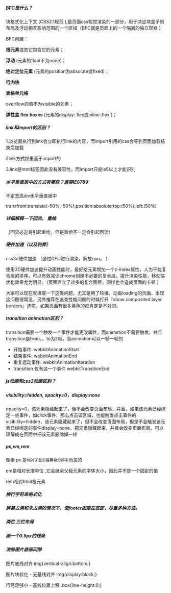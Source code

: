 ##### BFC是什么？

块格式化上下文 (CSS2.1规范 ),是页面css视觉渲染的一部分，用于决定块盒子的布局及浮动相互影响范围的一个区域（BFC就是页面上的一个隔离的独立容器 ）

BFC创建：

**根元素**或其它包含它的元素；

**浮动** (元素的float不为none)；

**绝对定位元素** (元素的position为absolute或fixed)；

**行内块**

**表格单元格**

overflow的值不为visible的元素；

**弹性盒 flex boxes** (元素的display: flex或inline-flex`)；



##### link和import的区别？

1.浏览器执行到link会立即执行link的内容，而import引用的css会等到页面加载结束后加载

2link方式权重高于import的

3.link是html标签因此没有兼容性，而import只是ie5以上才能识别



##### 水平垂直居中的方式有哪些？兼容IE6789

不定宽高div水平垂直居中

transfrom:translate(-50%,-50%);position:absolute;top:(50%);left:(50%)

##### 详细解释一下回流， 重绘

（回流必定将引起重绘，但是重绘不一定会引起回流）

##### 硬件加速（以及利弊）

css3d硬件加速 （通过GPU进行渲染，解放cpu。 ）

使用3D硬件加速提升动画性能时，最好给元素增加一个z-index属性，人为干扰复合层的排序，可以有效减少chrome创建不必要的复合层，提升渲染性能，移动端优化效果尤为明显。（页面建立了过多的复合图层，同样也会造成页面的卡顿 ）

大家可以现在就排查一下这类问题，尤其是用了轮播、动画loading的页面，出现这问题很常见。另外推荐在追查性能问题的时候打开『show composited layer borders』选项，如果页面有很多黄色的框肯定是不对的。

##### transition animation区别？ 

transition需要一个触发一个事件才能更改属性，而animation不需要触发，并且transition是from。。to为2帧，而animation可以一帧一帧的

- 开始事件: webkitAnimationStart
- 结束事件: webkitAnimationEnd
- 重复运动事件: webkitAnimationIteration
- transition 仅有这一个事件 webkitTransitionEnd

##### js动画和css3动画区别？

##### visibility=hidden, opacity=0，display:**none**

opacity=0，该元素隐藏起来了，但不会改变页面布局，并且，如果该元素已经绑定一些事件，如click事件，那么点击该区域，也能触发点击事件的visibility=hidden，该元素隐藏起来了，但不会改变页面布局，但是不会触发该元素已经绑定的事件display=none，把元素隐藏起来，并且会改变页面布局，可以理解成在页面中把该元素删除掉一样 

##### px,em,rem

像素 px 是`相对于显示器屏幕分辨率`而言的 

em是相对长度单位 ,它会继承父级元素的字体大小，因此并不是一个固定的值 

rem相对html根元素

##### 换行字符串格式化

##### 屏幕占满和未占满的情况下，使footer固定在底部，尽量多种方法。

#####  两栏 三栏布局

##### 画一个0.5px的线条

##### 消除图片底部间隙

图片底线对齐 img{vertical-align:bottom;} 

图片块状化 - 无基线对齐 img{display:block;} 

行高足够小 - 基线位置上移 .box{line-height:0;} 